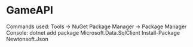 # GameAPI

Commands used: 
	Tools -> NuGet Package Manager -> Package Manager Console: 
		dotnet add package Microsoft.Data.SqlClient
		Install-Package Newtonsoft.Json
